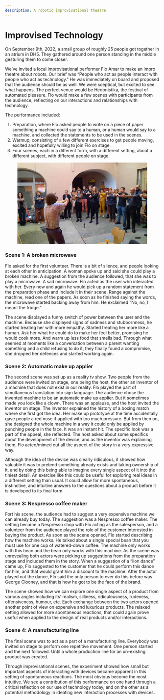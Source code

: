 ```yaml
---
description: A robotic improvisational theatre
---
```


# Improvised Technology

On September 9th, 2022, a small group of roughly 25 people got together in an atrium in DH5. They gathered around one person standing in the middle gesturing them to come closer.

We’ve invited a local improvisational performer Flo Amar to make an impro theatre about robots. Our brief was “People who act as people interact with people who act as technology.” He was immediately on board and proposed that the audience should be as well. We were sceptical, but excited to see what happens. The perfect venue would be Hedonistika, the festival of automated pleasure. Flo would make a few scenes with participants from the audience, reflecting on our interactions and relationships with technology.

The performance included:

1. Preparation, where Flo asked people to write on a piece of paper something a machine could say to a human, or a human would say to a machine, and collected the statements to be used in the scenes.
2. Warmup, consisting of a few different exercises to get people moving, excited and hopefully willing to join Flo on stage.
3. Four scenes, each in a different form, with a different setting, about a different subject, with different people on stage.

<figure><img src="../../.gitbook/assets/impro_theatre.jpg" alt=""><figcaption></figcaption></figure>

### Scene 1: A broken microwave

Flo asked for the first volunteer. There is a bit of silence, and people looking at each other in anticipation. A woman spoke up and said she could play a broken machine. A suggestion from the audience followed, that she was to play a microwave. A sad microwave. Flo acted as the user who interacted with her. Every now and again he would pick up a random statement from the preparation phase and include it in their scene. Range against the machine, read one of the papers. As soon as he finished saying the words, the microwave started backing away from him. He exclaimed “No, no, I meant the fridge.”

The scene displayed a funny switch of power between the user and the machine. Because she displayed signs of sadness and stubbornness, he started treating her with more empathy. Started treating her more like a human. Ask her what he could do to make her feel better, promising he would cook more. And warm up less food that smells bad. Through what seemed at moments like a conversation between a parent wanting something and a child refusing to do it, they finally found a compromise, she dropped her defences and started working again.

### Scene 2: Automatic make up applier

The second scene was set up as a reality tv show. Two people from the audience were invited on stage, one being the host, the other an inventor of a machine that does not exist in our reality. Flo played the part of simultaneous translation into sign language. The audience chose the invented machine to be an automatic make up applier. But it sometimes made you look like a clown. There was an applause, and the host invited the inventor on stage. The inventor explained the history of a boxing match where she first got the idea. Her make up prototype at the time accidentally gave people a red nose if applied with too much pressure. But from then on, she designed the whole machine in a way it could only be applied by punching people in the face. It was an instant hit. The specific look was a part of the appeal, she reflected. The host asked about some specifics about the development of the device, and as the inventor was explaining them, Flo acted/mimed out all the aspect of the story in a very expressive way.

Although the idea of the device was clearly ridiculous, it showed how valuable it was to pretend something already exists and taking ownership of it, and by doing this being able to imagine every single aspect of it into the tiniest detail. An exercise like this could be useful for exploring real ideas in a different setting than usual. It could allow for more spontaneous, instinctive, and intuitive answers to the questions about a product before it is developed to its final form.

### Scene 3: Nespresso coffee maker

Fort his scene, the audience had to suggest a very expensive machine we can already buy today. The suggestion was a Nespresso coffee maker. The setting became a Nespresso shop with Flo acting as the salesperson, and a volunteer from the audience played the role of the customer interested in buying the product. As soon as the scene opened, Flo started describing how the machine works. He talked about a single special bean that you must use for one cup of watered-down coffee. The machine only works with this bean and the bean only works with this machine. As the scene was unrevealing both actors were picking up suggestions from the preparation stage and included them in the story. When a suggestion of a “lion dance” came up, Flo suggested to the customer that he could perform this dance for him, and that would grant him a discount to the machine. After the actor played out the dance, Flo said the only person to ever do this before was George Clooney, and that is how he got to be the face of the brand.

The scene showed how we can explore one single aspect of a product from various angles including its’ realism, silliness, ridiculousness, rudeness, offensiveness, humour, etc. Each exchange between the two actors opened another point of view on expensive and luxurious products. The relaxed setting allowed for more spontaneous reactions, that could again prove useful when applied to the design of real products and/or interactions.

### Scene 4: A manufacturing line

The final scene was to act as a part of a manufacturing line. Everybody was invited on stage to perform one repetitive movement. One person started and the next followed. Until a whole production line for an un-existing product was created.

Through improvisational scenes, the experiment showed how small but important aspects of interacting with devices became apparent in this setting of spontaneous reactions. The most obvious become the most intuitive. We see a contribution of this performance on one hand through a critical reflection on our use of technology today, and on the other as a potential methodology in ideating new interaction processes with devices.

